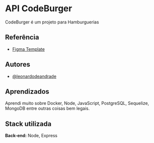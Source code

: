 
# API CodeBurger

CodeBurger é um projeto para Hamburguerias


## Referência

 - [Figma Template](https://www.figma.com/file/bjFYpO0VU0Y8l2bWALFCvt/Burger-shop?node-id=0%3A1)


## Autores

- [@leonardodeandrade](https://www.linkedin.com/in/leonardohandrade/)


## Aprendizados

Aprendi muito sobre Docker, Node, JavaScript, PostgreSQL, Sequelize, MongoDB entre outras coisas bem legais.

## Stack utilizada

**Back-end:** Node, Express

